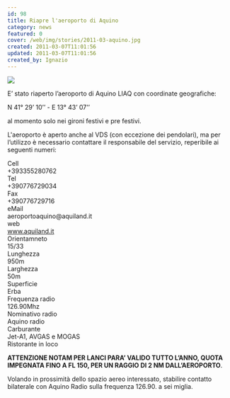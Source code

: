 ```yaml
---
id: 98
title: Riapre l'aeroporto di Aquino
category: news
featured: 0
cover: /web/img/stories/2011-03-aquino.jpg
created: 2011-03-07T11:01:56
updated: 2011-03-07T11:01:56
created_by: Ignazio
---
```


<img class="float-start mr-3 w-[300px]" src="/web/img/stories/2011-03-aquino.jpg"/>

E’ stato riaperto l’aeroporto di Aquino LIAQ con coordinate geografiche:

N 41° 29’ 10’’ - E 13° 43’ 07’’

al momento solo nei gironi festivi e pre festivi.

L'aeroporto è aperto anche al VDS (con eccezione dei pendolari), ma per l’utilizzo è necessario contattare il responsabile del servizio, reperibile ai seguenti numeri:

<div class="grid grid-cols-[auto,auto]">
    <div>Cell</div>
    <div>+393355280762</div>
    <div>Tel</div>
    <div>+390776729034</div>
    <div>Fax</div>
    <div>+390776729716</div>
    <div>eMail</div>
    <div>aeroportoaquino@aquiland.it</div>
    <div>web</div>
    <div><a href="https://www.aquiland.it">www.aquiland.it</a></div>
    <div>Orientamneto</div>
    <div>15/33</div>
    <div>Lunghezza</div>
    <div>950m</div>
    <div>Larghezza</div>
    <div>50m</div>
    <div>Superficie</div>
    <div>Erba</div>
    <div>Frequenza radio</div>
    <div>126.90Mhz</div>
    <div>Nominativo radio</div>
    <div>Aquino radio</div>
    <div>Carburante</div>
    <div>Jet-A1, AVGAS e MOGAS</div>
    <div class="col-span-2">Ristorante in loco</div>
</div>

<strong>ATTENZIONE NOTAM PER LANCI PARA’ VALIDO TUTTO L’ANNO, QUOTA IMPEGNATA FINO A FL 150, PER UN RAGGIO DI 2 NM DALL’AEROPORTO</strong>.

Volando in prossimità dello spazio aereo interessato, stabilire contatto bilaterale con Aquino Radio sulla frequenza 126.90. a sei miglia.
